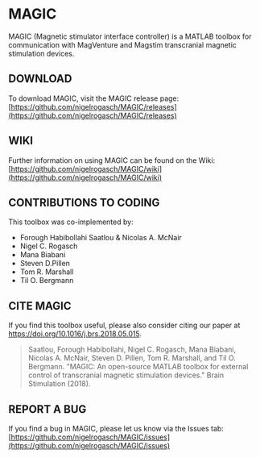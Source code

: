 # MAGIC
MAGIC (Magnetic stimulator interface controller) is a MATLAB toolbox for communication with MagVenture and Magstim transcranial magnetic stimulation devices.

## DOWNLOAD
To download MAGIC, visit the MAGIC release page: [https://github.com/nigelrogasch/MAGIC/releases](https://github.com/nigelrogasch/MAGIC/releases)

## WIKI
Further information on using MAGIC can be found on the Wiki: [https://github.com/nigelrogasch/MAGIC/wiki](https://github.com/nigelrogasch/MAGIC/wiki) 

## CONTRIBUTIONS TO CODING
This toolbox was co-implemented by:
- Forough Habibollahi Saatlou & Nicolas A. McNair
- Nigel C. Rogasch
- Mana Biabani
- Steven D.Pillen
- Tom R. Marshall
- Til O. Bergmann

## CITE MAGIC
If you find this toolbox useful, please also consider citing our paper at https://doi.org/10.1016/j.brs.2018.05.015. 
> Saatlou, Forough Habibollahi, Nigel C. Rogasch, Mana Biabani, Nicolas A. McNair, Steven D. Pillen, Tom R. Marshall, and Til O. Bergmann. "MAGIC: An open-source MATLAB toolbox for external control of transcranial magnetic stimulation devices." Brain Stimulation (2018).

## REPORT A BUG
If you find a bug in MAGIC, please let us know via the Issues tab: [https://github.com/nigelrogasch/MAGIC/issues](https://github.com/nigelrogasch/MAGIC/issues) 
